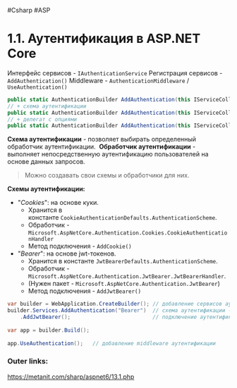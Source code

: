 #Csharp #ASP

# 1.1. Аутентификация в ASP.NET Core

Интерфейс сервисов - `IAuthenticationService`
Регистрация сервисов - `AddAuthentication()`
Middleware - `AuthenticationMiddleware` / `UseAuthentication()`

```csharp
public static AuthenticationBuilder AddAuthentication(this IServiceCollection services)
// + схема аутентификации
public static AuthenticationBuilder AddAuthentication(this IServiceCollection services, string defaultScheme)
// + делегат с опциями
public static AuthenticationBuilder AddAuthentication(this IServiceCollection services, Action<AuthenticationOptions> configureOptions)
```

**Схема аутентификации** - позволяет выбирать определенный обработчик аутентификации. 
**Обработчик аутентификации** - выполняет непосредственную аутентификацию пользователей на основе данных запросов.
> Можно создавать свои схемы и обработчики для них.

**Схемы аутентификации:**
- "*Cookies*": на основе куки. 
	- Хранится в константе `CookieAuthenticationDefaults.AuthenticationScheme`.
	- Обработчик - `Microsoft.AspNetCore.Authentication.Cookies.CookieAuthenticationHandler`
	- Метод подключения - `AddCookie()`
- "*Bearer*": на основе jwt-токенов. 
	- Хранится в константе `JwtBearerDefaults.AuthenticationScheme`. 
	- Обработчик - `Microsoft.AspNetCore.Authentication.JwtBearer.JwtBearerHandler`. 
	- (Нужен пакет - `Microsoft.AspNetCore.Authentication.JwtBearer`)
	- Метод подключения - `AddJwtBearer()`

```csharp
var builder = WebApplication.CreateBuilder(); // добавление сервисов аутентификации
builder.Services.AddAuthentication("Bearer")  // схема аутентификации - с помощью jwt-токенов
    .AddJwtBearer();                          // подключение аутентификации с помощью jwt-токенов
 
var app = builder.Build();
 
app.UseAuthentication();   // добавление middleware аутентификации
```

### Outer links:
https://metanit.com/sharp/aspnet6/13.1.php